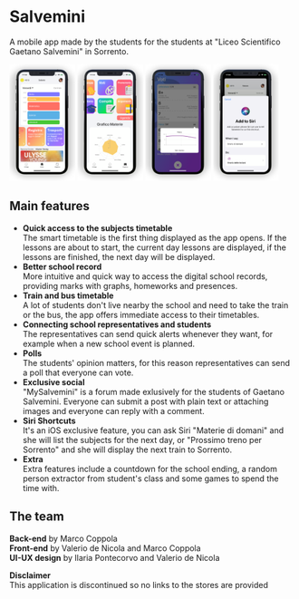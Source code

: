 

# Salvemini
A mobile app made by the students for the students at "Liceo Scientifico Gaetano Salvemini" in Sorrento.

<img src="https://github.com/Murkrow02/Salvemini/blob/master/ScreenshotStore/x/1.png" width="23%"></img> <img src="https://github.com/Murkrow02/Salvemini/blob/master/ScreenshotStore/x/2.png " width="23%"></img> <img src="https://github.com/Murkrow02/Salvemini/blob/master/ScreenshotStore/x/3.png" width="23%"></img> <img src="https://github.com/Murkrow02/Salvemini/blob/master/ScreenshotStore/x/5.png" width="23%"></img> 

## Main features

 - **Quick access to the subjects timetable**\
The smart timetable is the first thing displayed as the app opens. If the lessons are about to start, the current day lessons are displayed, if the lessons are finished, the next day will be displayed. 
 - **Better school record**\
More intuitive and quick way to access the digital school records, providing marks with graphs, homeworks and presences.
 - **Train and bus timetable**\
A lot of students don't live nearby the school and need to take the train or the bus, the app offers immediate access to their timetables.
 - **Connecting school representatives and students**\
The representatives can send quick alerts whenever they want, for example when a new school event is planned.
 - **Polls**\
The students' opinion matters, for this reason representatives can send a poll that everyone can vote.
 - **Exclusive social**\
"MySalvemini" is a forum made exlusively for the students of Gaetano Salvemini. Everyone can submit a post with plain text or attaching images and everyone can reply with a comment.
 - **Siri Shortcuts**\
It's an iOS exclusive feature, you can ask Siri "Materie di domani" and she will list the subjects for the next day, or "Prossimo treno per Sorrento" and she will display the next train to Sorrento.
 - **Extra**\
Extra features include a countdown for the school ending, a random person extractor from student's class and some games to spend the time with.

## The team
**Back-end** by Marco Coppola\
**Front-end** by Valerio de Nicola and Marco Coppola\
**UI-UX design** by Ilaria Pontecorvo and Valerio de Nicola

**Disclaimer**\
This application is discontinued so no links to the stores are provided
